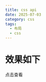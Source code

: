 ```yaml
---
title: css api
date: 2025-07-03
category: css
tags:
  - 布局
  - css
---
```


# 效果如下

<a url="./css/cssApi.html">点击查看</a>